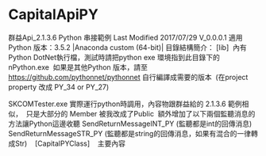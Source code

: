 # CapitalApiPY
群益Api_2.1.3.6 Python 串接範例
Last Modified 2017/07/29 
V_0.0.0.1
適用Python 版本：3.5.2 |Anaconda custom (64-bit)|
目錄結構簡介：
[lib]
  內有Python DotNet執行檔，測試時請把python exe 環境指到此目錄下的 nPython.exe
  如果是其他Python 版本，請至 https://github.com/pythonnet/pythonnet 自行編譯成需要的版本
  (在project property 改成 PY_34 or PY_27)
  
  SKCOMTester.exe 實際運行python時調用，內容物跟群益給的 2.1.3.6 範例相似，
  只是大部分的 Member 被我改成了Public
  額外增加了以下兩個監聽消息的方法讓Python這邊收聽
  SendReturnMessageINT_PY (監聽都是int的回傳消息)
  SendReturnMessageSTR_PY (監聽都是string的回傳消息，如果有混合的一律轉成Str)
  
  [CapitalPYClass] 
    主要內容

